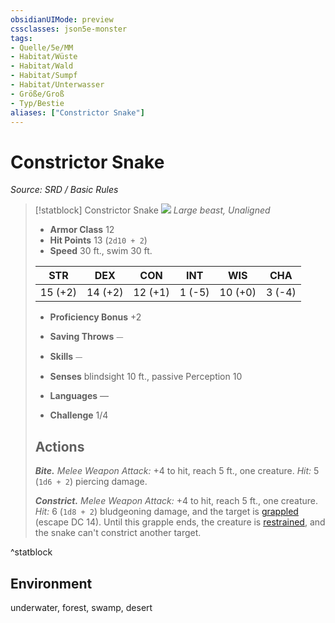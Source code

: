 ```yaml
---
obsidianUIMode: preview
cssclasses: json5e-monster
tags:
- Quelle/5e/MM
- Habitat/Wüste
- Habitat/Wald
- Habitat/Sumpf
- Habitat/Unterwasser
- Größe/Groß
- Typ/Bestie
aliases: ["Constrictor Snake"]
---
```

# Constrictor Snake
*Source: SRD / Basic Rules*  

> [!statblock] Constrictor Snake
> ![](compendium/bestiary/beast/token/constrictor-snake.png#token)
> *Large beast, Unaligned*
> 
> - **Armor Class** 12 
> - **Hit Points** 13 (`2d10 + 2`)
> - **Speed** 30 ft., swim 30 ft.
> 
> |STR|DEX|CON|INT|WIS|CHA|
> |:---:|:---:|:---:|:---:|:---:|:---:|
> |15 (+2)|14 (+2)|12 (+1)| 1 (-5)|10 (+0)| 3 (-4)|
> 
> - **Proficiency Bonus** +2
> - **Saving Throws** ⏤
> - **Skills** ⏤
> - **Senses** blindsight 10 ft., passive Perception 10
> 
> - **Languages** —
> - **Challenge** 1/4
> 
> ## Actions
> 
> ***Bite.*** *Melee Weapon Attack:* +4 to hit, reach 5 ft., one creature. *Hit:* 5 (`1d6 + 2`) piercing damage.
> 
> ***Constrict.*** *Melee Weapon Attack:* +4 to hit, reach 5 ft., one creature. *Hit:* 6 (`1d8 + 2`) bludgeoning damage, and the target is [grappled](rules/conditions.md#grappled) (escape DC 14). Until this grapple ends, the creature is [restrained](rules/conditions.md#restrained), and the snake can't constrict another target.

^statblock

## Environment

underwater, forest, swamp, desert